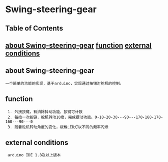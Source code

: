 
# Swing-steering-gear

## Table of Contents
[about Swing-steering-gear](#about-swing-steering-gear)
[function](#function)
[external conditions](#external-conditions)
-------------------------------------------------------------
## about Swing-steering-gear

    一个简单的功能的实现，基于arduino，实现通过按钮对舵机的控制。
## function
      
     1. 外接按键，有消除抖动功能，按键可计数
     2. 每按一次按键，舵机转动10度，完成摆动功能。0-10-20-30---90---170-180-170-160---90---0
     3. 随着舵机转动角度的变化，板载LED灯以不同的频率闪烁
## external conditions

     arduino IDE 1.8及以上版本
